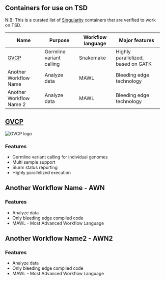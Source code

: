 ## Containers for use on TSD
N.B: This is a curated list of [Singularity](https://www.sylabs.io/singularity/) containers that are verified to work on TSD.

| Name | Purpose                  | Workflow language | Major features                     |
|------|--------------------------|-------------------|------------------------------------|
|	[GVCP](https://github.com/elixir-no-nels/snakemake_germline)	|	Germline variant calling	|	Snakemake	|	Highly parallelized, based on GATK	|
|	Another Workflow Name	|	Analyze data	|	MAWL	|	Bleeding edge technology	|
|	Another Workflow Name 2	|	Analyze data	|	MAWL	|	Bleeding edge technology	|

## [GVCP](https://github.com/elixir-no-nels/snakemake_germline)
![GVCP logo](https://raw.githubusercontent.com/oskarvid/tsd-containers/master/GVCP2.png)
### Features
* Germline variant calling for individual genomes
* Multi sample support 
* Slurm status reporting
* Highly parallelized execution

## Another Workflow Name - AWN
### Features
* Analyze data
* Only bleeding edge compiled code
* MAWL - Most Advanced Workflow Language

## Another Workflow Name2 - AWN2
### Features
* Analyze data
* Only bleeding edge compiled code
* MAWL - Most Advanced Workflow Language
